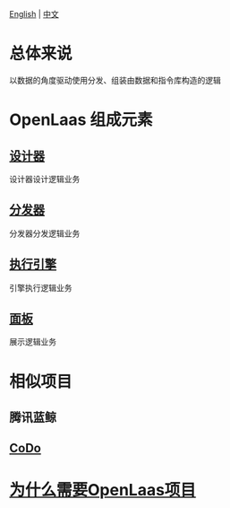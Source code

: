 [English](README.md) | [中文](README_zh_CN.md)

# 总体来说

以数据的角度驱动使用分发、组装由数据和指令库构造的逻辑

# OpenLaas 组成元素

## [设计器](https://github.com/openlaas/designer)

设计器设计逻辑业务

## [分发器](https://github.com/openlaas/distribution)

分发器分发逻辑业务

## [执行引擎](https://github.com/openlaas/engine)

引擎执行逻辑业务

## [面板](https://github.com/openlaas/dashboard)

展示逻辑业务

# 相似项目

## 腾讯蓝鲸

## [CoDo](https://github.com/opendevops-cn/opendevops)

# [为什么需要OpenLaas项目](docs/whyNeedOpenLaas_zh.md)

